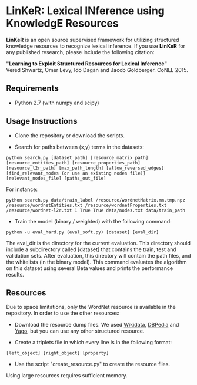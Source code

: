 # LinKeR: Lexical INference using KnowledgE Resources

<b>LinKeR</b> is an open source supervised framework for utilizing structured knowledge resources to recognize lexical inference.
If you use <b>LinKeR</b> for any published research, please include the following citation:

<b>"Learning to Exploit Structured Resources for Lexical Inference"</b><br/>
Vered Shwartz, Omer Levy, Ido Dagan and Jacob Goldberger. CoNLL 2015.

## Requirements ##
- Python 2.7 (with numpy and scipy)

## Usage Instructions ##
- Clone the repository or download the scripts.

- Search for paths between (x,y) terms in the datasets:
```
python search.py [dataset_path] [resource_matrix_path] [resource_entities_path] [resource_properties_path] [resource_l2r_path] [max_path_length] [allow_reversed_edges] [find_relevant_nodes (or use an existing nodes file)] [relevant_nodes_file] [paths_out_file]
``` 
For instance:
```
python search.py data/train_label /resource/wordnetMatrix.mm.tmp.npz /resource/wordnetEntities.txt /resource/wordnetProperties.txt /resource/wordnet-l2r.txt 1 True True data/nodes.txt data/train_path
```

- Train the model (binary / weighted) with the following command:
```
python -u eval_hard.py (eval_soft.py) [dataset] [eval_dir]
``` 
The eval_dir is the directory for the current evaluation. This directory should include a subdirectory called [dataset] that contains the train, test and validation sets. After evaluation, this directory will contain the path files, and the whitelists (in the binary model). This command evaluates the algorithm on this dataset using several Beta values and prints the performance results.

## Resources ##
Due to space limitations, only the WordNet resource is available in the repository. 
In order to use the other resources: 

- Download the resource dump files. We used [Wikidata](http://tools.wmflabs.org/wikidata-exports/rdf/), [DBPedia](http://wiki.dbpedia.org/Downloads) and [Yago](https://www.mpi-inf.mpg.de/departments/databases-and-information-systems/research/yago-naga/yago/downloads/), but you can use any other structured resource.

- Create a triplets file in which every line is in the following format:
```
[left_object] [right_object] [property]
```

- Use the script "create_resource.py" to create the resource files.

Using large resources requires sufficient memory.